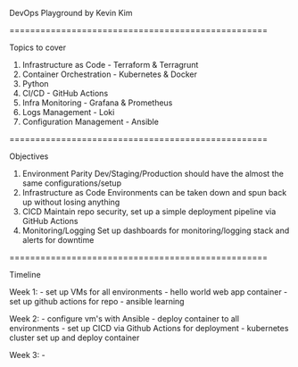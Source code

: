 DevOps Playground by Kevin Kim

==================================================

Topics to cover
1. Infrastructure as Code - Terraform & Terragrunt
2. Container Orchestration -  Kubernetes & Docker
3. Python
4. CI/CD - GitHub Actions
5. Infra Monitoring - Grafana & Prometheus
6. Logs Management - Loki
7. Configuration Management - Ansible

==================================================

Objectives
1. Environment Parity
    Dev/Staging/Production should have the almost the same configurations/setup
2. Infrastructure as Code
    Environments can be taken down and spun back up without losing anything
3. CICD
    Maintain repo security, set up a simple deployment pipeline via GitHub Actions
4. Monitoring/Logging
    Set up dashboards for monitoring/logging stack and alerts for downtime

==================================================

Timeline

Week 1:
    - set up VMs for all environments
    - hello world web app container
    - set up github actions for repo
    - ansible learning

Week 2:
    - configure vm's with Ansible
    - deploy container to all environments
    - set up CICD via Github Actions for deployment
    - kubernetes cluster set up and deploy container

Week 3:
    - 
